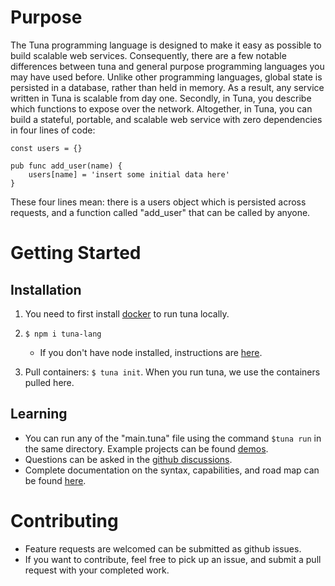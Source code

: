 # Purpose

The Tuna programming language is designed to make it easy as possible to build scalable web services. Consequently, there are a few notable differences between tuna and general purpose programming languages you may have used before. Unlike other programming languages, global state is persisted in a database, rather than held in memory. As a result, any service written in Tuna is scalable from day one. Secondly, in Tuna, you describe which functions to expose over the network. Altogether, in Tuna, you can build a stateful, portable, and scalable web service with zero dependencies in four lines of code:

```
const users = {}

pub func add_user(name) {
    users[name] = 'insert some initial data here'
}
```

These four lines mean: there is a users object which is persisted across requests, and a function called "add_user" that can be called by anyone.

# Getting Started

## Installation

1. You need to first install [docker](https://docs.docker.com/get-docker/) to run tuna locally.

2. `$ npm i tuna-lang`
   - If you don't have node installed, instructions are [here](https://nodejs.org/en/).

3. Pull containers: `$ tuna init`. When you run tuna, we use the containers pulled here.

## Learning
- You can run any of the "main.tuna" file using the command `$tuna run` in the same directory. Example projects can be found [demos](tuna/demos).
- Questions can be asked in the [github discussions](https://github.com/Conder-Systems/tuna-lang/discussions).
- Complete documentation on the syntax, capabilities, and road map can be found [here](./DOCUMENTATION.md).

# Contributing
 - Feature requests are welcomed can be submitted as github issues.
 - If you want to contribute, feel free to pick up an issue, and submit a pull request with your completed work.
